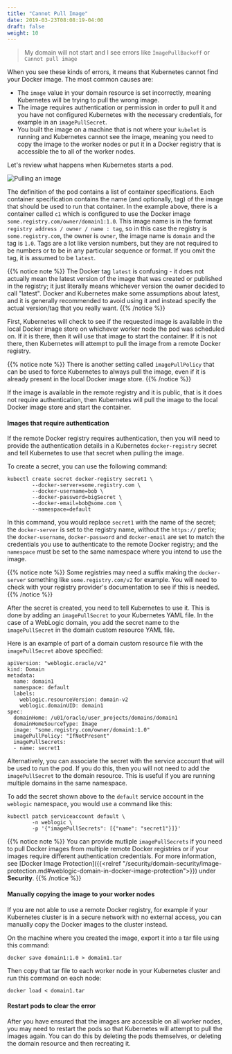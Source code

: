 ```yaml
---
title: "Cannot Pull Image"
date: 2019-03-23T08:08:19-04:00
draft: false
weight: 10
---
```


> My domain will not start and I see errors like `ImagePullBackoff` or `Cannot pull image`

When you see these kinds of errors, it means that Kubernetes cannot find your Docker image.
The most common causes are:

* The `image` value in your domain resource is set incorrectly, meaning Kubernetes will be
  trying to pull the wrong image.
* The image requires authentication or permission in order to pull it and you have not
  configured Kubernetes with the necessary credentials, for example in an `imagePullSecret`.
* You built the image on a machine that is not where your `kubelet` is running and Kubernetes
  cannot see the image, meaning you need to copy the image to the worker nodes or put it in
  a Docker registry that is accessible the to all of the worker nodes.

Let's review what happens when Kubernetes starts a pod.

![Pulling an image](/weblogic-kubernetes-operator/images/image-pull.png)

The definition of the pod contains a list of container specifications.  Each container
specification contains the name (and optionally, tag) of the image that should be used
to run that container.  In the example above, there is a container called `c1` which is
configured to use the Docker image `some.registry.com/owner/domain1:1.0`.  This image
name is in the format `registry address / owner / name : tag`, so in this case the
registry is `some.registry.com`, the owner is `owner`, the image name is `domain`
and the tag is `1.0`.  Tags are a lot like version numbers, but they are not required
to be numbers or to be in any particular sequence or format.  If you omit the tag, it
is assumed to be `latest`.

{{% notice note %}}
The Docker tag `latest` is confusing - it does not actually mean the latest version of
the image that was created or published in the registry; it just literally means
whichever version the owner decided to call "latest".  Docker and Kubernetes make
some assumptions about latest, and it is generally recommended to avoid using it and instead
specify the actual version/tag that you really want.
{{% /notice %}}

First, Kubernetes will check to see if the requested image is available in the local
Docker image store on whichever worker node the pod was scheduled on.  If it is there,
then it will use that image to start the container.  If it is not there, then Kubernetes
will attempt to pull the image from a remote Docker registry.

{{% notice note %}}
There is another setting called `imagePullPolicy` that can be used to force Kubernetes
to always pull the image, even if it is already present in the local Docker image
store.
{{% /notice %}}

If the image is available in the remote registry and it is public, that is it does not
require authentication, then Kubernetes will pull the image to the local Docker image
store and start the container.

#### Images that require authentication

If the remote Docker registry requires authentication, then you will need to provide
the authentication details in a Kubernetes `docker-registry` secret and tell Kubernetes
to use that secret when pulling the image.

To create a secret, you can use the following command:

```
kubectl create secret docker-registry secret1 \
        --docker-server=some.registry.com \
        --docker-username=bob \
        --docker-password=bigSecret \
        --docker-email=bob@some.com \
        --namespace=default
```

In this command, you would replace `secret1` with the name of the secret; the `docker-server`
is set to the registry name, without the `https://` prefix; the `docker-username`, `docker-password`
and `docker-email` are set to match the credentials you use to authenticate to the remote
Docker registry; and the `namespace` must be set to the same namespace where you intend to
use the image.

{{% notice note %}}
Some registries may need a suffix making the `docker-server` something like `some.registry.com/v2`
for example.  You will need to check with your registry provider's documentation to see if this is needed.
{{% /notice %}}

After the secret is created, you need to tell Kubernetes to use it.  This is done by adding
an `imagePullSecret` to your Kubernetes YAML file.  In the case of a WebLogic domain, you
add the secret name to the `imagePullSecret` in the domain custom resource YAML file.  

Here is an example of part of a domain custom resource file with the `imagePullSecret` above
specified:

```
apiVersion: "weblogic.oracle/v2"
kind: Domain
metadata:
  name: domain1
  namespace: default
  labels:
    weblogic.resourceVersion: domain-v2
    weblogic.domainUID: domain1
spec:
  domainHome: /u01/oracle/user_projects/domains/domain1
  domainHomeSourceType: Image
  image: "some.registry.com/owner/domain1:1.0"
  imagePullPolicy: "IfNotPresent"
  imagePullSecrets:
  - name: secret1
```

Alternatively, you can associate the secret with the service account that will be used to run
the pod.  If you do this, then you will not need to add the `imagePullSecret` to the domain
resource.  This is useful if you are running multiple domains in the same namespace.

To add the secret shown above to the `default` service account in the `weblogic` namespace, you
would use a command like this:

```
kubectl patch serviceaccount default \
        -n weblogic \
        -p '{"imagePullSecrets": [{"name": "secret1"}]}'
```

{{% notice note %}}
You can provide mutliple `imagePullSecrets` if you need to pull Docker images from multiple
remote Docker registries or if your images require different authentication credentials.
For more information, see [Docker Image Protection]({{<relref "/security/domain-security/image-protection.md#weblogic-domain-in-docker-image-protection">}})
under **Security**.
{{% /notice %}}

#### Manually copying the image to your worker nodes

If you are not able to use a remote Docker registry, for example if your Kubernetes cluster is
in a secure network with no external access, you can manually copy the Docker images to the
cluster instead.

On the machine where you created the image, export it into a tar file using this command:

```
docker save domain1:1.0 > domain1.tar
```

Then copy that tar file to each worker node in your Kubernetes cluster and run this command
on each node:

```
docker load < domain1.tar
```

#### Restart pods to clear the error

After you have ensured that the images are accessible on all worker nodes, you may need to restart
the pods so that Kubernetes will attempt to pull the images again.   You can do this by
deleting the pods themselves, or deleting the domain resource and then recreating it.
